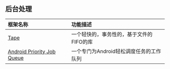 ## **后台处理**

| 框架名称                                     | 功能描述                    |
| :--------------------------------------- | :---------------------- |
| [Tape](https://github.com/square/tape)   | 一个轻快的，事务性的，基于文件的FIFO的库  |
| [Android Priority Job Queue](https://github.com/yigit/android-priority-jobqueue) | 一个专门为Android轻松调度任务的工作队列 |